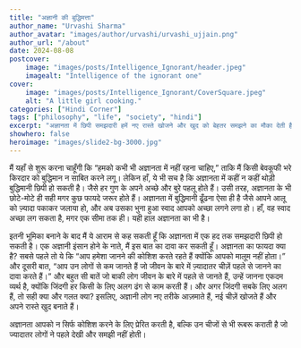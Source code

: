 ```yaml
---
title: "अज्ञानी की बुद्धिमत्ता"
author_name: "Urvashi Sharma"
author_avatar: "images/author/urvashi/urvashi_ujjain.png"
author_url: "/about"
date: 2024-08-08
postcover:
    image: "images/posts/Intelligence_Ignorant/header.jpeg"
    imagealt: "Intelligence of the ignorant one"
cover:
    image: "images/posts/Intelligence_Ignorant/CoverSquare.jpeg"
    alt: "A little girl cooking."
categories: ["Hindi Corner"]
tags: ["philosophy", "life", "society", "hindi"]
excerpt: "अज्ञानता में छिपी समझदारी हमें नए रास्ते खोजने और खुद को बेहतर समझने का मौका देती है।"
showhero: false
heroimage: "images/slide2-bg-3000.jpg" 
---
```

मैं यहाँ से शुरू करना चाहूँगी कि “हमको कभी भी अज्ञानता में नहीं रहना चाहिए,” ताकि मैं किसी बेवकूफी भरे किरदार को बुद्धिमान न साबित करने लगू। लेकिन हाँ, ये भी सच है कि अज्ञानता में कहीं न कहीं थोड़ी बुद्धिमानी छिपी हो सकती है। जैसे हर गुण के अपने अच्छे और बुरे पहलू होते हैं। उसी तरह, अज्ञानता के भी छोटे-मोटे ही सही मगर कुछ फायदे जरूर होते हैं। अज्ञानता में बुद्धिमानी ढूँढना ऐसा ही है जैसे आपने आलू को ज़्यादा पकाकर जलाया हो, और अब उसका भुना हुआ स्वाद आपको अच्छा लगने लगा हो। हाँ, वह स्वाद अच्छा लग सकता है, मगर एक सीमा तक ही। यही हाल अज्ञानता का भी है।

इतनी भूमिका बनाने के बाद मैं ये आराम से कह सकती हूँ कि अज्ञानता में एक हद तक समझदारी छिपी हो सकती है। एक अज्ञानी इंसान होने के नाते, मैं इस बात का दावा कर सकती हूँ। अज्ञानता का फायदा क्या है? सबसे पहले तो ये कि “आप हमेशा जानने की कोशिश करते रहते हैं क्योंकि आपको मालूम नहीं होता।” और दूसरी बात, “आप उन लोगों से कम जानते हैं जो जीवन के बारे में ज़्यादातर चीज़ें पहले से जानने का दावा करते हैं।” और बहुत सी बातें जो बाकी लोग जीवन के बारे में पहले से जानते हैं, उन्हें जानना एकदम व्यर्थ है, क्योंकि जिंदगी हर किसी के लिए अलग ढंग से काम करती हैं। और अगर जिंदगी सबके लिए अलग हैं, तो सही क्या और गलत क्या? इसलिए, अज्ञानी लोग नए तरीके आज़माते हैं, नई चीज़ें खोजते हैं और अपने रास्ते खुद बनाते हैं।

अज्ञानता आपको न सिर्फ कोशिश करने के लिए प्रेरित करती है, बल्कि उन चीजों से भी रूबरू कराती है जो ज्यादातर लोगों ने पहले देखी और समझी नहीं होती।
